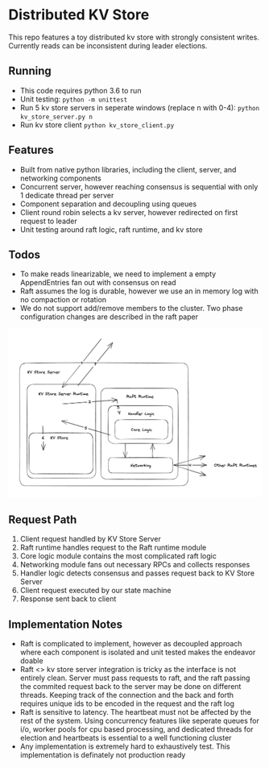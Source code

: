 # Distributed KV Store

This repo features a toy distributed kv store with strongly consistent writes. Currently reads can be inconsistent during leader elections.

## Running
- This code requires python 3.6 to run
- Unit testing: ```python -m unittest```
- Run 5 kv store servers in seperate windows (replace n with 0-4): ```python kv_store_server.py n```
- Run kv store client ```python kv_store_client.py```

## Features
- Built from native python libraries, including the client, server, and networking components
- Concurrent server, however reaching consensus is sequential with only 1 dedicate thread per server
- Component separation and decoupling using queues
- Client round robin selects a kv server, however redirected on first request to leader
- Unit testing around raft logic, raft runtime, and kv store

## Todos
- To make reads linearizable, we need to implement a empty AppendEntries fan out with consensus on read
- Raft assumes the log is durable, however we use an in memory log with no compaction or rotation
- We do not support add/remove members to the cluster. Two phase configuration changes are described in the raft paper

![](diagram.png)

## Request Path
1. Client request handled by KV Store Server
2. Raft runtime handles request to the Raft runtime module
3. Core logic module contains the most complicated raft logic
4. Networking module fans out necessary RPCs and collects responses
5. Handler logic detects consensus and passes request back to KV Store Server
6. Client request executed by our state machine
7. Response sent back to client

## Implementation Notes
- Raft is complicated to implement, however as decoupled approach where each component is isolated and unit tested makes the endeavor doable
- Raft <> kv store server integration is tricky as the interface is not entirely clean. Server must pass requests to raft, and the raft passing the commited request back to the server may be done on different threads. Keeping track of the connection and the back and forth requires unique ids to be encoded in the request and the raft log
- Raft is sensitive to latency. The heartbeat must not be affected by the rest of the system. Using concurrency features like seperate queues for i/o, worker pools for cpu based processing, and dedicated threads for election and heartbeats is essential to a well functioning cluster
- Any implementation is extremely hard to exhaustively test. This implementation is definately not production ready